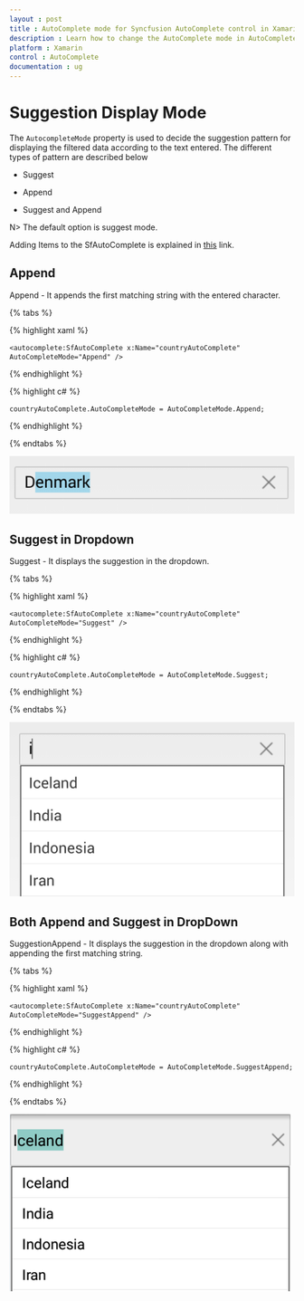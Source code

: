 ```yaml
---
layout : post
title : AutoComplete mode for Syncfusion AutoComplete control in Xamarin.Forms
description : Learn how to change the AutoComplete mode in AutoComplete
platform : Xamarin
control : AutoComplete
documentation : ug
---
```


# Suggestion Display Mode

The `AutocompleteMode` property is used to decide the suggestion pattern for displaying the filtered data according to the text entered. The different types of pattern are described below

* Suggest

* Append

* Suggest and Append

N> The default option is suggest mode.

Adding Items to the SfAutoComplete is explained in [this](http://docs.syncfusion.com/xamarin/sfautocomplete/getting-started#add-items) link.

## Append

Append - It appends the first matching string with the entered character.

{% tabs %}

{% highlight xaml %}

  	<autocomplete:SfAutoComplete x:Name="countryAutoComplete" AutoCompleteMode="Append" />
		  
{% endhighlight %}

{% highlight c# %}
	
	countryAutoComplete.AutoCompleteMode = AutoCompleteMode.Append;
	 
{% endhighlight %}

{% endtabs %}

![](images/autocompletemode.png)

## Suggest in Dropdown

Suggest - It displays the suggestion in the dropdown.

{% tabs %}

{% highlight xaml %}

  	<autocomplete:SfAutoComplete x:Name="countryAutoComplete" AutoCompleteMode="Suggest" />
		  
{% endhighlight %}

{% highlight c# %}
	
	countryAutoComplete.AutoCompleteMode = AutoCompleteMode.Suggest;
	 
{% endhighlight %}

{% endtabs %}

![](images/autocompletesource.png)

## Both Append and Suggest in DropDown

SuggestionAppend - It displays the suggestion in the dropdown along with appending the first matching string.
	
{% tabs %}	

{% highlight xaml %}

  	<autocomplete:SfAutoComplete x:Name="countryAutoComplete" AutoCompleteMode="SuggestAppend" />
		  
{% endhighlight %}

	
{% highlight c# %}
	
	countryAutoComplete.AutoCompleteMode = AutoCompleteMode.SuggestAppend;
	 
{% endhighlight %}

{% endtabs %}

![](images/suggestappend.png)
 
